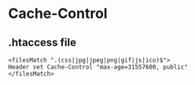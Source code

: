 # Cache-Control

## .htaccess file
	<filesMatch ".(css|jpg|jpeg|png|gif|js|ico)$">
	Header set Cache-Control "max-age=31557600, public"
	</filesMatch>

